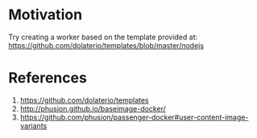 # Motivation
Try creating a worker based on the template provided at: https://github.com/dolaterio/templates/blob/master/nodejs

# References
1. https://github.com/dolaterio/templates
2. http://phusion.github.io/baseimage-docker/
3. https://github.com/phusion/passenger-docker#user-content-image-variants
